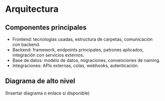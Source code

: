 # Arquitectura

## Componentes principales
- Frontend: tecnologías usadas, estructura de carpetas, comunicación con backend.
- Backend: framework, endpoints principales, patrones aplicados, integración con servicios externos.
- Base de datos: modelo de datos, migraciones, convenciones de naming.
- Integraciones: APIs externas, colas, webhooks, autenticación.

## Diagrama de alto nivel
(Insertar diagrama o enlace si disponible)